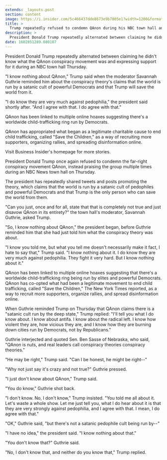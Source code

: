 ```yaml
--- 
extends: _layouts.post 
section: content 
image: https://i.insider.com/5c466437dde8673e9b7805e1?width=1200&format=jpeg 
title: > 
  Trump repeatedly refused to condemn QAnon during his NBC town hall and said he agreed with part of the far-right conspiracy movement 
description: > 
  President Donald Trump repeatedly alternated between claiming he didn't know what the QAnon conspiracy movement was and expressing support for it during an NBC town hall Thursday.President Donald Trump once again refused to condemn the far-right conspiracy movement QAnon, instead praising the group multiple times during an NBC News town hall on Thursday."I just don't know about QAnon," Trump said.No, I don't know," Trump insisted."No, I don't know that, and neither do you know that," Trump replied. 
date: 1602851289.080107 
--- 
```

President Donald Trump repeatedly alternated between claiming he didn't know what the QAnon conspiracy movement was and expressing support for it during an NBC town hall Thursday.

"I know nothing about QAnon," Trump said when the moderator Savannah Guthrie reminded him about the conspiracy theory's claims that the world is run by a satanic cult of powerful Democrats and that Trump will save the world from it.

"I do know they are very much against pedophilia," the president said shortly after. "And I agree with that. I do agree with that."

QAnon has been linked to multiple online hoaxes suggesting there's a worldwide child-trafficking ring run by Democrats.

QAnon has appropriated what began as a legitimate charitable cause to end child trafficking, called "Save the Children," as a way of recruiting more supporters, organizing rallies, and spreading disinformation online.

Visit Business Insider's homepage for more stories.

President Donald Trump once again refused to condemn the far-right conspiracy movement QAnon, instead praising the group multiple times during an NBC News town hall on Thursday.

The president has repeatedly shared tweets and posts promoting the theory, which claims that the world is run by a satanic cult of pedophiles and powerful Democrats and that Trump is the only person who can save the world from them.

"Can you just, once and for all, state that that is completely not true and just disavow QAnon in its entirety?" the town hall's moderator, Savannah Guthrie, asked Trump.

"So, I know nothing about QAnon," the president began, before Guthrie reminded him that she had just told him what the conspiracy theory was about.

"I know you told me, but what you tell me doesn't necessarily make it fact, I hate to say that," Trump said. "I know nothing about it. I do know they are very much against pedophilia. They fight it very hard. But I know nothing about it."

QAnon has been linked to multiple online hoaxes suggesting that there's a worldwide child-trafficking ring being run by elites and powerful Democrats. QAnon has co-opted what had been a legitimate movement to end child trafficking, called "Save the Children," The New York Times reported, as a way to recruit more supporters, organize rallies, and spread disinformation online.

When Guthrie reminded Trump on Thursday that QAnon claims there is a "satanic cult run by the deep state," Trump replied: "I'll tell you what I do know about. I know about antifa. I know about the radical left. I know how violent they are, how vicious they are, and I know how they are burning down cities run by Democrats, not by Republicans."

Guthrie interjected and quoted Sen. Ben Sasse of Nebraska, who said, "QAnon is nuts, and real leaders call conspiracy theories conspiracy theories."

"He may be right," Trump said. "Can I be honest, he might be right--"

"Why not just say it's crazy and not true?" Guthrie pressed.

"I just don't know about QAnon," Trump said.

"You do know," Guthrie shot back.

"I don't know. No, I don't know," Trump insisted. "You told me all about it. Let's waste a whole show. Let me just tell you, what I do hear about it is that they are very strongly against pedophilia, and I agree with that. I mean, I do agree with that."

"OK," Guthrie said, "but there's not a satanic pedophile cult being run by--"

"I have no idea," the president said. "I know nothing about that."

"You don't know that?" Guthrie said.

"No, I don't know that, and neither do you know that," Trump replied.